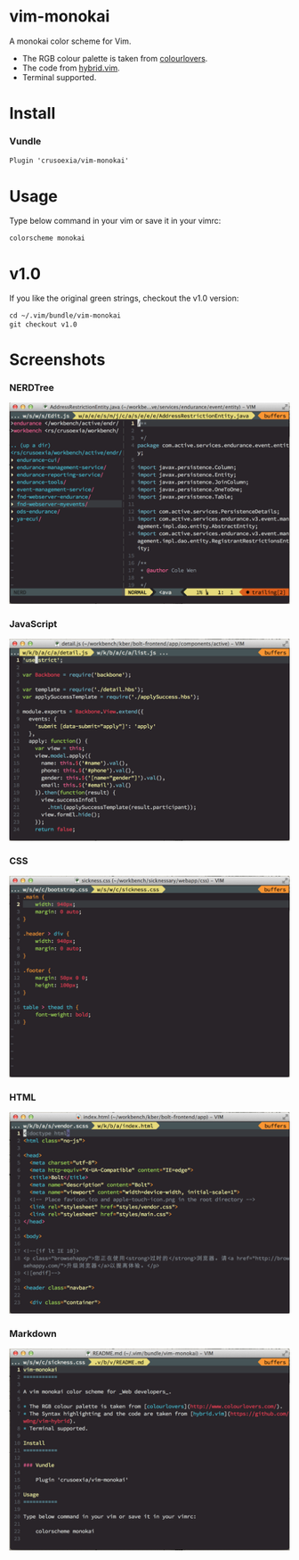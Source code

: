 vim-monokai
===========

A monokai color scheme for Vim.

* The RGB colour palette is taken from [colourlovers](http://www.colourlovers.com/). 
* The code from [hybrid.vim](https://github.com/w0ng/vim-hybrid).
* Terminal supported.

Install
===========

### Vundle

    Plugin 'crusoexia/vim-monokai'

Usage
===========

Type below command in your vim or save it in your vimrc:

    colorscheme monokai

v1.0
===========

If you like the original green strings, checkout the v1.0 version:

    cd ~/.vim/bundle/vim-monokai
    git checkout v1.0

Screenshots
===========

### NERDTree

![NERDTree](screenshots/NERDTree.png)

### JavaScript

![JavaScript](screenshots/javascript.png)

### CSS

![CSS](screenshots/css.png)

### HTML

![HTML](screenshots/html.png)

### Markdown

![Markdown](screenshots/markdown.png)
